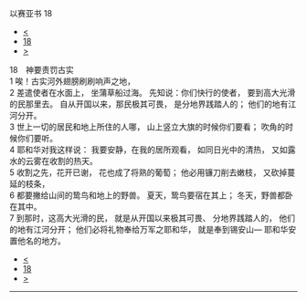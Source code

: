 ﻿





 以赛亚书 18




* [<](bible/ISA17.md)
* [18](bible/ISA.md)
* [>](bible/ISA19.md)



 
18　神要责罚古实  
1 唉！古实河外翅膀刷刷响声之地，  
2 差遣使者在水面上， 坐蒲草船过海。 先知说：你们快行的使者， 要到高大光滑的民那里去。 自从开国以来，那民极其可畏， 是分地界践踏人的； 他们的地有江河分开。     
3 世上一切的居民和地上所住的人哪， 山上竖立大旗的时候你们要看； 吹角的时候你们要听。  
4 耶和华对我这样说： 我要安静，在我的居所观看， 如同日光中的清热， 又如露水的云雾在收割的热天。  
5 收割之先，花开已谢， 花也成了将熟的葡萄； 他必用镰刀削去嫩枝， 又砍掉蔓延的枝条，  
6 都要撇给山间的鸷鸟和地上的野兽。 夏天，鸷鸟要宿在其上； 冬天，野兽都卧在其中。     
7 到那时，这高大光滑的民， 就是从开国以来极其可畏、 分地界践踏人的， 他们的地有江河分开； 他们必将礼物奉给万军之耶和华， 就是奉到锡安山— 耶和华安置他名的地方。 
* [<](bible/ISA17.md)
* [18](bible/ISA.md)
* [>](bible/ISA19.md)





---









